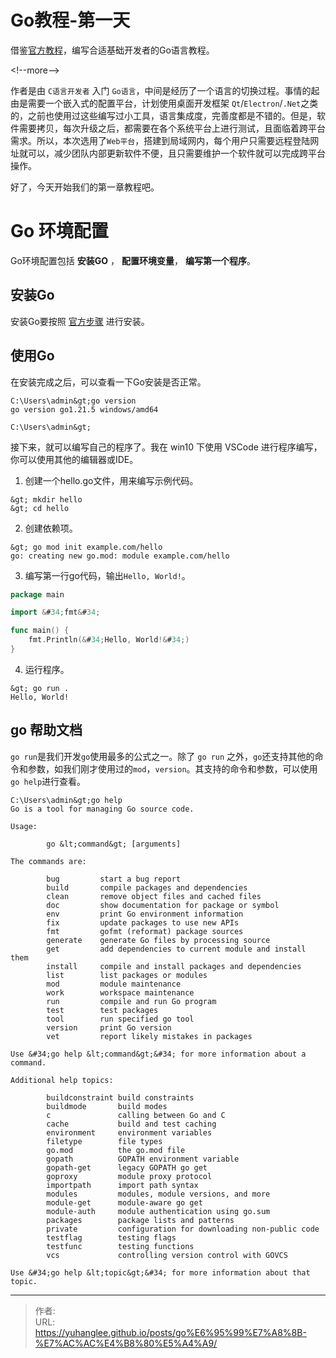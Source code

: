 # Go教程-第一天




借鉴[官方教程](http://docscn.studygolang.com/doc/tutorial/getting-started)，编写合适基础开发者的Go语言教程。



&lt;!--more--&gt;

作者是由 `C语言开发者` 入门 `Go语言`，中间是经历了一个语言的切换过程。事情的起由是需要一个嵌入式的配置平台，计划使用桌面开发框架 `Qt`/`Electron`/`.Net`之类的，之前也使用过这些编写过小工具，语言集成度，完善度都是不错的。但是，软件需要拷贝，每次升级之后，都需要在各个系统平台上进行测试，且面临着跨平台需求。所以，本次选用了`Web平台`，搭建到局域网内，每个用户只需要远程登陆网址就可以，减少团队内部更新软件不便，且只需要维护一个软件就可以完成跨平台操作。


好了，今天开始我们的第一章教程吧。


# Go 环境配置

Go环境配置包括 **安装GO** ， **配置环境变量**， **编写第一个程序**。

## 安装Go

安装Go要按照 [官方步骤](http://docscn.studygolang.com/doc/install) 进行安装。

## 使用Go

在安装完成之后，可以查看一下Go安装是否正常。

``` shell
C:\Users\admin&gt;go version
go version go1.21.5 windows/amd64

C:\Users\admin&gt;
```


接下来，就可以编写自己的程序了。我在 win10 下使用 VSCode 进行程序编写，你可以使用其他的编辑器或IDE。

1. 创建一个hello.go文件，用来编写示例代码。

```shell
&gt; mkdir hello
&gt; cd hello
```
2. 创建依赖项。

```shell
&gt; go mod init example.com/hello
go: creating new go.mod: module example.com/hello
```

3. 编写第一行go代码，输出`Hello, World!`。

```go
package main

import &#34;fmt&#34;

func main() {
    fmt.Println(&#34;Hello, World!&#34;)
}
```
4. 运行程序。
```shell
&gt; go run .
Hello, World!
```

## go 帮助文档

`go run`是我们开发`go`使用最多的公式之一。除了 `go run` 之外，`go`还支持其他的命令和参数，如我们刚才使用过的`mod`，`version`。其支持的命令和参数，可以使用 `go help`进行查看。

```shell
C:\Users\admin&gt;go help
Go is a tool for managing Go source code.

Usage:

        go &lt;command&gt; [arguments]

The commands are:

        bug         start a bug report
        build       compile packages and dependencies
        clean       remove object files and cached files
        doc         show documentation for package or symbol
        env         print Go environment information
        fix         update packages to use new APIs
        fmt         gofmt (reformat) package sources
        generate    generate Go files by processing source
        get         add dependencies to current module and install them
        install     compile and install packages and dependencies
        list        list packages or modules
        mod         module maintenance
        work        workspace maintenance
        run         compile and run Go program
        test        test packages
        tool        run specified go tool
        version     print Go version
        vet         report likely mistakes in packages

Use &#34;go help &lt;command&gt;&#34; for more information about a command.

Additional help topics:

        buildconstraint build constraints
        buildmode       build modes
        c               calling between Go and C
        cache           build and test caching
        environment     environment variables
        filetype        file types
        go.mod          the go.mod file
        gopath          GOPATH environment variable
        gopath-get      legacy GOPATH go get
        goproxy         module proxy protocol
        importpath      import path syntax
        modules         modules, module versions, and more
        module-get      module-aware go get
        module-auth     module authentication using go.sum
        packages        package lists and patterns
        private         configuration for downloading non-public code
        testflag        testing flags
        testfunc        testing functions
        vcs             controlling version control with GOVCS

Use &#34;go help &lt;topic&gt;&#34; for more information about that topic.
```




---

> 作者:   
> URL: https://yuhanglee.github.io/posts/go%E6%95%99%E7%A8%8B-%E7%AC%AC%E4%B8%80%E5%A4%A9/  

